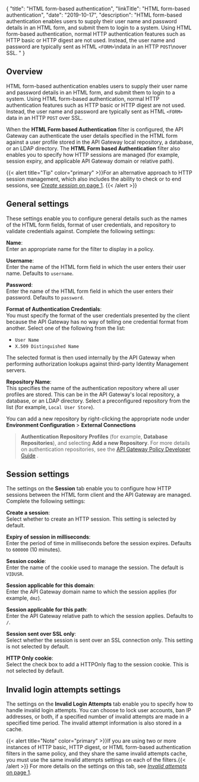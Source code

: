 {
"title": "HTML form-based authentication",
"linkTitle": "HTML form-based authentication",
"date": "2019-10-17",
"description": "HTML form-based authentication enables users to supply their user name and password details in an HTML form, and submit them to login to a system. Using HTML form-based authentication, normal HTTP authentication features such as HTTP basic or HTTP digest are not used. Instead, the user name and password are typically sent as HTML `<FORM>`\\ndata in an HTTP `POST`\\nover SSL. "
}
﻿
<div id="p_authn_html_form_overview">

Overview
--------

HTML form-based authentication enables users to supply their user name and password details in an HTML form, and submit them to login to a system. Using HTML form-based authentication, normal HTTP authentication features such as HTTP basic or HTTP digest are not used. Instead, the user name and password are typically sent as HTML `<FORM>`
data in an HTTP `POST`
over SSL.

When the **HTML Form based Authentication**
filter is configured, the API Gateway can authenticate the user details specified in the HTML form against a user profile stored in the API Gateway local repository, a database, or an LDAP directory. The **HTML Form based Authentication**
filter also enables you to specify how HTTP sessions are managed (for example, session expiry, and applicable API Gateway domain or relative path).

{{< alert title="Tip" color="primary" >}}For an alternative approach to HTTP session management, which also includes the ability to check or to end sessions, see [*Create session* on page 1](authn_session_create.htm). {{< /alert >}}

</div>

<div id="p_authn_html_form_general_conf">

General settings
----------------

These settings enable you to configure general details such as the names of the HTML form fields, format of user credentials, and repository to validate credentials against. Complete the following settings:

**Name**:\
Enter an appropriate name for the filter to display in a policy.

**Username**:\
Enter the name of the HTML form field in which the user enters their user name. Defaults to `username`.

**Password**:\
Enter the name of the HTML form field in which the user enters their password. Defaults to `password`.

**Format of Authentication Credentials**:\
You must specify the format of the user credentials presented by the client because the API Gateway has no way of telling one credential format from another. Select one of the following from the list:

-   `User Name`
-   `X.509 Distinguished Name`

The selected format is then used internally by the API Gateway when performing authorization lookups against third-party Identity Management servers.

**Repository Name**:\
This specifies the name of the authentication repository where all user profiles are stored. This can be in the API Gateway's local repository, a database, or an LDAP directory. Select a preconfigured repository from the list (for example, `Local User Store`).

You can add a new repository by right-clicking the appropriate node under **Environment Configuration** > **External Connections**
> **Authentication Repository Profiles**
(for example, **Database Repositories**), and selecting **Add a new Repository**. For more details on authentication repositories, see the
[API Gateway Policy Developer Guide](/bundle/APIGateway_77_PolicyDevGuide_allOS_en_HTML5/)
.

</div>

<div id="p_authn_html_form_session_conf">

Session settings
----------------

The settings on the **Session** tab enable you to configure how HTTP sessions between the HTML form client and the API Gateway are managed. Complete the following settings:

**Create a session**:\
Select whether to create an HTTP session. This setting is selected by default.

**Expiry of session in milliseconds**:\
Enter the period of time in milliseconds before the session expires. Defaults to `600000`
(10 minutes).

**Session cookie**:\
Enter the name of the cookie used to manage the session. The default is `VIDUSR`.

**Session applicable for this domain**:\
Enter the API Gateway domain name to which the session applies (for example, `dmz`).

**Session applicable for this path**:\
Enter the API Gateway relative path to which the session applies. Defaults to `/`.

**Session sent over SSL only**:\
Select whether the session is sent over an SSL connection only. This setting is not selected by default.

**HTTP Only cookie**:\
Select the check box to add a HTTPOnly flag to the session cookie. This is not selected by default.

Invalid login attempts settings
-------------------------------

The settings on the **Invalid Login Attempts**
tab enable you to specify how to handle invalid login attempts. You can choose to lock user accounts, ban IP addresses, or both, if a specified number of invalid attempts are made in a specified time period. The invalid attempt information is also stored in a cache.

{{< alert title="Note" color="primary" >}}If you are using two or more instances of HTTP basic, HTTP digest, or HTML form-based authentication filters in the same policy, and they share the same invalid attempts cache, you must use the same invalid attempts settings on each of the filters.{{< /alert >}}
For more details on the settings on this tab, see [*Invalid attempts* on page 1](authn_http_basic.htm#Invalid).

</div>
